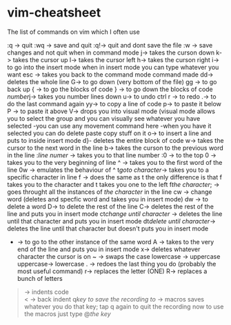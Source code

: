 # vim-cheatsheet
The list of commands on vim which I often use 

:q -> quit 
:wq -> save and quit 
:q!-> quit and dont save the file 
:w -> save changes and not quit 
when in command mode 
j-> takes the curson down
k-> takes the cursor up 
l-> takes the cursor left 
h-> takes the curson right 
i-> to go into the insert mode 
when in insert mode you can type whatever you want 
esc -> takes you back to the command mode 
command made 
dd-> deletes the whole line 
G-> to go down (very bottom of the file)
gg -> to go back up 
{ -> to go the blocks of code 
} -> to go down the blocks of code 
*number*j-> takes you number lines down 
u-> to undo 
ctrl r -> to redo 
.-> to do the last command again 
yy-> to copy a line of code 
p-> to paste it below 
P -> to paste it above 
V-> drops you into visual mode (visual mode allows you to select the group
	and you can visually see whatever you have selected 
	-you can use any movement command here 
	-when you have it selected you can do delete paste copy stuff on it 
o-> to insert a line and puts to inside insert mode 
d}- deletes the entire block of code 
w-> takes the cursor to the next word in the line 
b-> takes the curson to the previous word in the line 
:*line numer* -> takes you to that line number 
:0 -> to the top 
0 -> takes you to the very beginning of line 
^ -> takes you to the first word of the line 
0w -> emulates the behaviour of ^ 
t*goto character*-> takes you to a specific character in line 
f -> does the same as t 
	the only difference is that f takes you to the character and t takes you 
	one to the left
f*the character*; -> goes throught all the instances of *the character* in the line 
cw -> change word (deletes and specfic word and takes you in insert mode) 
dw -> to delete a word 
D-> to delete the rest of the line 
C-> deletes the rest of the line and puts you in insert mode 
ct*change until character* -> deletes the line until that character and
	puts you in insert mode 
dt*delete until character*-> deletes the line until that character but 
	doesn't puts you in insert mode 
* -> to go to the other instance of the same word 
A -> takes to the very end of the line and puts you in insert mode 
x-> deletes whatever character the cursor is on 
~ -> swaps the case 
	lowercase -> uppercase 
	uppercase-> lowercase 
. -> redoes the last thing you do (probably the most useful command) 
r-> replaces the letter (ONE)
R-> replaces a bunch of letters 
> -> indents code  
< -> back indent 
q*key to save the recording to* -> macros 
	saves whatever you do that key; tap q again to quit the recording 
	now to use the macros just type @*the key* 

